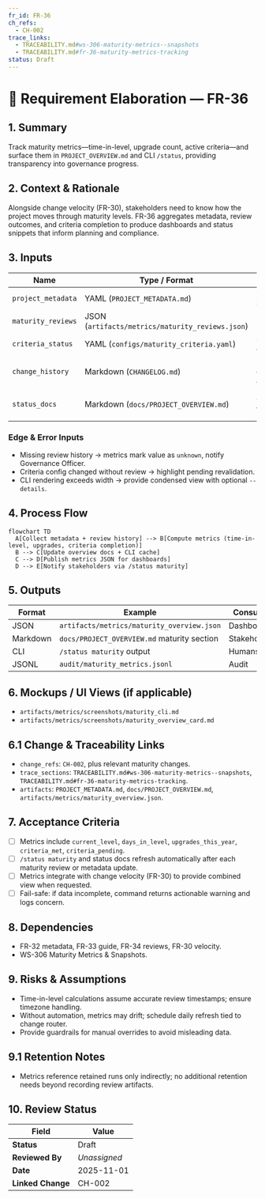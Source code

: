 ```yaml
---
fr_id: FR-36
ch_refs:
  - CH-002
trace_links:
  - TRACEABILITY.md#ws-306-maturity-metrics--snapshots
  - TRACEABILITY.md#fr-36-maturity-metrics-tracking
status: Draft
---
```


# 🧩 Requirement Elaboration — FR-36

## 1. Summary
Track maturity metrics—time-in-level, upgrade count, active criteria—and surface them in `PROJECT_OVERVIEW.md` and CLI `/status`, providing transparency into governance progress.

## 2. Context & Rationale
Alongside change velocity (FR-30), stakeholders need to know how the project moves through maturity levels. FR-36 aggregates metadata, review outcomes, and criteria completion to produce dashboards and status snippets that inform planning and compliance.

## 3. Inputs
| Name | Type / Format | Example | Notes |
|------|----------------|---------|-------|
| `project_metadata` | YAML (`PROJECT_METADATA.md`) | `last_review: 2025-10-30` | Source data. |
| `maturity_reviews` | JSON (`artifacts/metrics/maturity_reviews.json`) | review history | For counts. |
| `criteria_status` | YAML (`configs/maturity_criteria.yaml`) | satisfies criteria | Evaluated per level. |
| `change_history` | Markdown (`CHANGELOG.md`) | maturity change entries | Tracks transitions. |
| `status_docs` | Markdown (`docs/PROJECT_OVERVIEW.md`) | Output target | Updated with metrics. |

### Edge & Error Inputs
- Missing review history → metrics mark value as `unknown`, notify Governance Officer.
- Criteria config changed without review → highlight pending revalidation.
- CLI rendering exceeds width → provide condensed view with optional `--details`.

## 4. Process Flow
```mermaid
flowchart TD
  A[Collect metadata + review history] --> B[Compute metrics (time-in-level, upgrades, criteria completion)]
  B --> C[Update overview docs + CLI cache]
  C --> D[Publish metrics JSON for dashboards]
  D --> E[Notify stakeholders via /status maturity]
```

## 5. Outputs
| Format | Example | Consumer |
|--------|---------|----------|
| JSON | `artifacts/metrics/maturity_overview.json` | Dashboards |
| Markdown | `docs/PROJECT_OVERVIEW.md` maturity section | Stakeholders |
| CLI | `/status maturity` output | Humans |
| JSONL | `audit/maturity_metrics.jsonl` | Audit |

## 6. Mockups / UI Views (if applicable)
- `artifacts/metrics/screenshots/maturity_cli.md`
- `artifacts/metrics/screenshots/maturity_overview_card.md`

## 6.1 Change & Traceability Links
- `change_refs`: `CH-002`, plus relevant maturity changes.
- `trace_sections`: `TRACEABILITY.md#ws-306-maturity-metrics--snapshots`, `TRACEABILITY.md#fr-36-maturity-metrics-tracking`.
- `artifacts`: `PROJECT_METADATA.md`, `docs/PROJECT_OVERVIEW.md`, `artifacts/metrics/maturity_overview.json`.

## 7. Acceptance Criteria
* [ ] Metrics include `current_level`, `days_in_level`, `upgrades_this_year`, `criteria_met`, `criteria_pending`.
* [ ] `/status maturity` and status docs refresh automatically after each maturity review or metadata update.
* [ ] Metrics integrate with change velocity (FR-30) to provide combined view when requested.
* [ ] Fail-safe: if data incomplete, command returns actionable warning and logs concern.

## 8. Dependencies
- FR-32 metadata, FR-33 guide, FR-34 reviews, FR-30 velocity.
- WS-306 Maturity Metrics & Snapshots.

## 9. Risks & Assumptions
- Time-in-level calculations assume accurate review timestamps; ensure timezone handling.
- Without automation, metrics may drift; schedule daily refresh tied to change router.
- Provide guardrails for manual overrides to avoid misleading data.

## 9.1 Retention Notes
- Metrics reference retained runs only indirectly; no additional retention needs beyond recording review artifacts.

## 10. Review Status
| Field | Value |
|-------|-------|
| **Status** | Draft |
| **Reviewed By** | _Unassigned_ |
| **Date** | 2025-11-01 |
| **Linked Change** | CH-002 |
